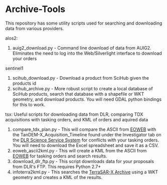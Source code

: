 # Archive-Tools
This repository has some utility scripts used for searching and downloading data from various providers.

alos2:
1. auig2_download.py - Command line download of data from AUIG2.  Eliminates the need to log into the Web/Silverlight interface to download your orders

sentinel1
1. scihub_download.py - Download a product from SciHub given the products id
2. scihub_archive.py - More robust script to create a local database of SciHub products, search that database with a shapefile or WKT geometry, and download products.  You will need GDAL python bindings for this to work.

tsx:
Useful scripts for downloading data from DLR, comparing TDX acquisitions with tasking orders, and KML of orders and aquired data 
1. compare_tdx_plan.py - This will compare the ASCII from [EOWEB](https://centaurus.caf.dlr.de:8443/eoweb-ng/template/default/welcome/entryPage.vm) with the TanDEM-X_Acquisition_Timeline found under the Investigator tab on the [DLR Science Service System](http://sss.terrasar-x.dlr.de/) for conflicts with your tasking orders.  You will need to download the Excel spreadsheet and save it as a CSV.
2. eoweb_ascii2kml.py - This will create a KML from the ASCII from [EOWEB](https://centaurus.caf.dlr.de:8443/eoweb-ng/template/default/welcome/entryPage.vm) for tasking orders and search results.
3. download_dlr_ftp.py - This script downloads data for your proposals from DLR's FTP.  This requires Python 2.7+
4. infoterra2kml.py - This searches the [TerraSAR-X Archive](http://terrasar-x-archive.infoterra.de/) using a WKT geometry and creates a KML of the results.

